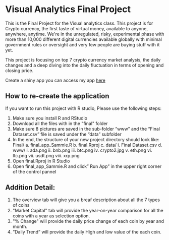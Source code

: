 # Visual Analytics Final Project
This is the Final Project for the Visual analytics class. This project is for Crypto currency, the first taste of virtual money, available to anyone, anywhere, anytime. We're in the unregulated, risky, experimental phase with more than 10,000 different digital currencies available globally with minimal government rules or oversight and very few people are buying stuff with it yet. 

This project is focusing on top 7 crypto currency market analysis, the daily changes and a deep diving into the daily fluctuation in terms of opening and closing price. 


Create a shiny app
you can access my app [here](https://ssshinyapp.shinyapps.io/final/)

## How to re-create the application

If you want to run this project with R studio, Please use the following steps:

1.	Make sure you install R and RStudio 
2.	Download all the files with in the "final" folder
3.	Make sure 8 pictures are saved in the sub-folder “www” and the “Final Dataset.csv” file is saved under the “data” subfolder
4.	In the end, the structure of your new project directory should look like: 
Final/
a.	final_app_Sammie.R
b.	final.Rproj
c.	data/
    i.	Final Dataset.csv
d.	www/
    i.	ada.png
    ii.	bnb.png
    iii.	btc.png
    iv.	crypto2.jpg
    v.	eth.png
    vi.	ltc.png
    vii.	usdt.png
    viii.	xrp.png
5.	Open final.Rproj in R Studio 
6.	Open final_app_Sammie.R and click” Run App” in the upper right corner of the control pannel

## Addition Detail:
1.  The overview tab will give you a breaf description about all the 7 types of coins
2.  "Market Capital" tab will provide the year-on-year comparison for all the coins with a year as selection option. 
3.  "% Change" will provide the daily price change of each coin by year and month.
4. ”Daily Trend” will provide the daily High and low value of the each coin.

